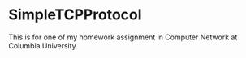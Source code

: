 SimpleTCPProtocol
=================

This is for one of my homework assignment in Computer Network at Columbia University 

